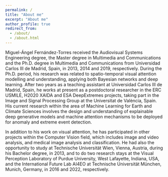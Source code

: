 ```yaml
---
permalink: /
title: "About me"
excerpt: "About me"
author_profile: true
redirect_from: 
  - /about/
  - /about.html
---
```


Miguel-Ángel Fernández-Torres received the Audiovisual Systems Engineering degree, the Master degree in Multimedia and Communications and the Ph.D. degree in Multimedia and Communications from Universidad Carlos III de Madrid, Spain, in 2013, 2014 and 2019, respectively. During the Ph.D. period, his research was related to spatio-temporal visual attention modelling and understanding, applying both Bayesian networks and deep learning. After two years as a teaching assistant at Universidad Carlos III de Madrid, Spain, he works at present as a postdoctoral researcher in the ERC USMILE, H2020 XAIDA and ESA DeepExtremes projects, taking part in the Image and Signal Processing Group at the Universitat de València, Spain. His current research within the area of Machine Learning for Earth and Climate Sciences involves the design and understanding of explainable deep generative models and machine attention mechanisms to be deployed for anomaly and extreme event detection.

In addition to his work on visual attention, he has participated in other projects within the Computer Vision field, which includes image and video analysis, and medical image analysis and classification. He had also the opportunity to study at Technische Universität Wien, Vienna, Austria, during his Bachelor degree, in 2013, and to do two research stays at the Visual Perception Laboratory of Purdue University, West Lafayette, Indiana, USA, and the International Future Lab AI4EO at Technische Universität München, Munich, Germany, in 2016 and 2022, respectively.
